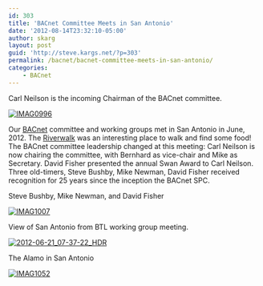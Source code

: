 ```yaml
---
id: 303
title: 'BACnet Committee Meets in San Antonio'
date: '2012-08-14T23:32:10-05:00'
author: skarg
layout: post
guid: 'http://steve.kargs.net/?p=303'
permalink: /bacnet/bacnet-committee-meets-in-san-antonio/
categories:
    - BACnet
---
```

Carl Neilson is the incoming Chairman of the BACnet committee.

[![](http://steve.kargs.net/wp-content/uploads/2012/08/IMAG0996-150x150.jpg "IMAG0996")](http://steve.kargs.net/wp-content/uploads/2012/08/IMAG0996.jpg)



Our [BACnet](http://www.bacnet.org/) committee and working groups met in San Antonio in June, 2012. The [Riverwalk](http://www.thesanantonioriverwalk.com/) was an interesting place to walk and find some food! The BACnet committee leadership changed at this meeting: Carl Neilson is now chairing the committee, with Bernhard as vice-chair and Mike as Secretary. David Fisher presented the annual Swan Award to Carl Neilson. Three old-timers, Steve Bushby, Mike Newman, David Fisher received recognition for 25 years since the inception the BACnet SPC.

Steve Bushby, Mike Newman, and David Fisher

[![](http://steve.kargs.net/wp-content/uploads/2012/08/IMAG1007-1024x612.jpg "IMAG1007")](http://steve.kargs.net/wp-content/uploads/2012/08/IMAG1007.jpg)

View of San Antonio from BTL working group meeting.

[![](http://steve.kargs.net/wp-content/uploads/2012/08/2012-06-21_07-37-22_HDR-150x150.jpg "2012-06-21_07-37-22_HDR")](http://steve.kargs.net/wp-content/uploads/2012/08/2012-06-21_07-37-22_HDR.jpg)

The Alamo in San Antonio

[![](http://steve.kargs.net/wp-content/uploads/2012/08/IMAG1052-150x150.jpg "IMAG1052")](http://steve.kargs.net/wp-content/uploads/2012/08/IMAG1052.jpg)


